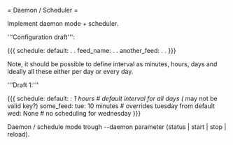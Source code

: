 = Daemon / Scheduler =

Implement daemon mode + scheduler.

'''Configuration draft''':

{{{
schedule:
  default:
    .
    .
  feed_name:
    .
    .
  another_feed:
    .
    .
}}}

Note, it should be possible to define interval as minutes, hours, days and ideally all these either per day or every day.

'''Draft 1:'''

{{{
schedule:
  default:
    *: 1 hours      # default interval for all days (* may not be valid key?)
  some_feed:
    tue: 10 minutes # overrides tuesday from default
    wed: None       # no scheduling for wednesday
}}}

Daemon / schedule mode trough --daemon parameter (status | start | stop | reload).